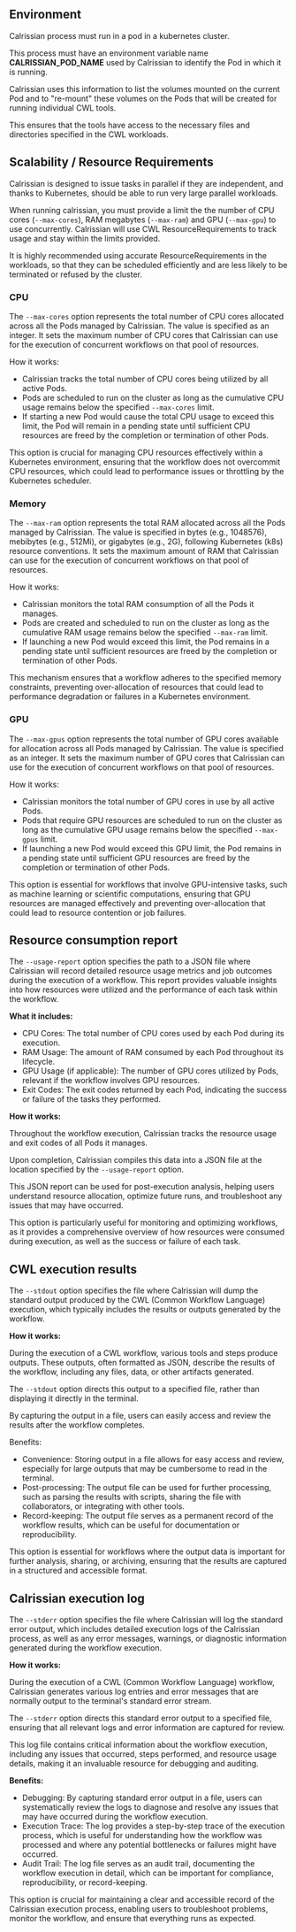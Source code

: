 
## Environment

Calrissian process must run in a pod in a kubernetes cluster.

This process must have an environment variable name **CALRISSIAN_POD_NAME** used by Calrissian to identify the Pod in which it is running. 

Calrissian uses this information to list the volumes mounted on the current Pod and to "re-mount" these volumes on the Pods that will be created for running individual CWL tools. 

This ensures that the tools have access to the necessary files and directories specified in the CWL workloads.

## Scalability / Resource Requirements

Calrissian is designed to issue tasks in parallel if they are independent, and thanks to Kubernetes, should be able to run very large parallel workloads.

When running calrissian, you must provide a limit the the number of CPU cores (`--max-cores`), RAM megabytes (`--max-ram`) and GPU (`--max-gpu`) to use concurrently. Calrissian will use CWL ResourceRequirements to track usage and stay within the limits provided. 

It is highly recommended using accurate ResourceRequirements in the workloads, so that they can be scheduled efficiently and are less likely to be terminated or refused by the cluster.

### CPU

The `--max-cores` option represents the total number of CPU cores allocated across all the Pods managed by Calrissian. 
The value is specified as an integer. 
It sets the maximum number of CPU cores that Calrissian can use for the execution of concurrent workflows on that pool of resources.

How it works:

* Calrissian tracks the total number of CPU cores being utilized by all active Pods.
* Pods are scheduled to run on the cluster as long as the cumulative CPU usage remains below the specified `--max-cores` limit.
* If starting a new Pod would cause the total CPU usage to exceed this limit, the Pod will remain in a pending state until sufficient CPU resources are freed by the completion or termination of other Pods.

This option is crucial for managing CPU resources effectively within a Kubernetes environment, ensuring that the workflow does not overcommit CPU resources, which could lead to performance issues or throttling by the Kubernetes scheduler.

### Memory

The `--max-ram` option represents the total RAM allocated across all the Pods managed by Calrissian. 
The value  is specified in bytes (e.g., 1048576), mebibytes (e.g., 512Mi), or gigabytes (e.g., 2G), following Kubernetes (k8s) resource conventions.
It sets the maximum amount of RAM that Calrissian can use for the execution of concurrent workflows on that pool of resources.

How it works:

* Calrissian monitors the total RAM consumption of all the Pods it manages.
* Pods are created and scheduled to run on the cluster as long as the cumulative RAM usage remains below the specified `--max-ram` limit.
* If launching a new Pod would exceed this limit, the Pod remains in a pending state until sufficient resources are freed by the completion or termination of other Pods.

This mechanism ensures that a workflow adheres to the specified memory constraints, preventing over-allocation of resources that could lead to performance degradation or failures in a Kubernetes environment.

### GPU

The `--max-gpus` option represents the total number of GPU cores available for allocation across all Pods managed by Calrissian.
The value is specified as an integer.
It sets the maximum number of GPU cores that Calrissian can use for the execution of concurrent workflows on that pool of resources.

How it works:

* Calrissian monitors the total number of GPU cores in use by all active Pods.
* Pods that require GPU resources are scheduled to run on the cluster as long as the cumulative GPU usage remains below the specified `--max-gpus` limit.
* If launching a new Pod would exceed this GPU limit, the Pod remains in a pending state until sufficient GPU resources are freed by the completion or termination of other Pods.

This option is essential for workflows that involve GPU-intensive tasks, such as machine learning or scientific computations, ensuring that GPU resources are managed effectively and preventing over-allocation that could lead to resource contention or job failures.

## Resource consumption report

The `--usage-report` option specifies the path to a JSON file where Calrissian will record detailed resource usage metrics and job outcomes during the execution of a workflow. This report provides valuable insights into how resources were utilized and the performance of each task within the workflow.

**What it includes:**

* CPU Cores: The total number of CPU cores used by each Pod during its execution.
* RAM Usage: The amount of RAM consumed by each Pod throughout its lifecycle.
* GPU Usage (if applicable): The number of GPU cores utilized by Pods, relevant if the workflow involves GPU resources.
* Exit Codes: The exit codes returned by each Pod, indicating the success or failure of the tasks they performed.

**How it works:**

Throughout the workflow execution, Calrissian tracks the resource usage and exit codes of all Pods it manages.

Upon completion, Calrissian compiles this data into a JSON file at the location specified by the `--usage-report` option.

This JSON report can be used for post-execution analysis, helping users understand resource allocation, optimize future runs, and troubleshoot any issues that may have occurred.

This option is particularly useful for monitoring and optimizing workflows, as it provides a comprehensive overview of how resources were consumed during execution, as well as the success or failure of each task.

## CWL execution results

The `--stdout` option specifies the file where Calrissian will dump the standard output produced by the CWL (Common Workflow Language) execution, which typically includes the results or outputs generated by the workflow.

**How it works:**

During the execution of a CWL workflow, various tools and steps produce outputs. These outputs, often formatted as JSON, describe the results of the workflow, including any files, data, or other artifacts generated.

The `--stdout` option directs this output to a specified file, rather than displaying it directly in the terminal.

By capturing the output in a file, users can easily access and review the results after the workflow completes.


Benefits:

* Convenience: Storing output in a file allows for easy access and review, especially for large outputs that may be cumbersome to read in the terminal.
* Post-processing: The output file can be used for further processing, such as parsing the results with scripts, sharing the file with collaborators, or integrating with other tools.
* Record-keeping: The output file serves as a permanent record of the workflow results, which can be useful for documentation or reproducibility.

This option is essential for workflows where the output data is important for further analysis, sharing, or archiving, ensuring that the results are captured in a structured and accessible format.

## Calrissian execution log

The `--stderr` option specifies the file where Calrissian will log the standard error output, which includes detailed execution logs of the Calrissian process, as well as any error messages, warnings, or diagnostic information generated during the workflow execution.

**How it works:**

During the execution of a CWL (Common Workflow Language) workflow, Calrissian generates various log entries and error messages that are normally output to the terminal's standard error stream.

The `--stderr` option directs this standard error output to a specified file, ensuring that all relevant logs and error information are captured for review.

This log file contains critical information about the workflow execution, including any issues that occurred, steps performed, and resource usage details, making it an invaluable resource for debugging and auditing.

**Benefits:**

* Debugging: By capturing standard error output in a file, users can systematically review the logs to diagnose and resolve any issues that may have occurred during the workflow execution.
* Execution Trace: The log provides a step-by-step trace of the execution process, which is useful for understanding how the workflow was processed and where any potential bottlenecks or failures might have occurred.
* Audit Trail: The log file serves as an audit trail, documenting the workflow execution in detail, which can be important for compliance, reproducibility, or record-keeping.

This option is crucial for maintaining a clear and accessible record of the Calrissian execution process, enabling users to troubleshoot problems, monitor the workflow, and ensure that everything runs as expected.
